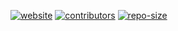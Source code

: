 </p>
<p align="left">

<a href="https://software-engineering-s19-group10.github.io/website/"> 
  <img alt="website" src="https://img.shields.io/website-up-down-green-red/https/software-engineering-s19-group10.github.io%2Fwebsite%2F.svg?label=website-status"/></a>
<a href="https://github.com/software-engineering-s19-group10/website/graphs/contributors">
  <img alt="contributors" src="https://img.shields.io/github/contributors/software-engineering-s19-group10/website.svg?style=popout" /></a>
<a href="https://github.com/software-engineering-s19-group10/project_name"> 
  <img alt="repo-size" src="https://img.shields.io/github/repo-size/software-engineering-s19-group10/project_name.svg?style=popout"/></a>

</p>
